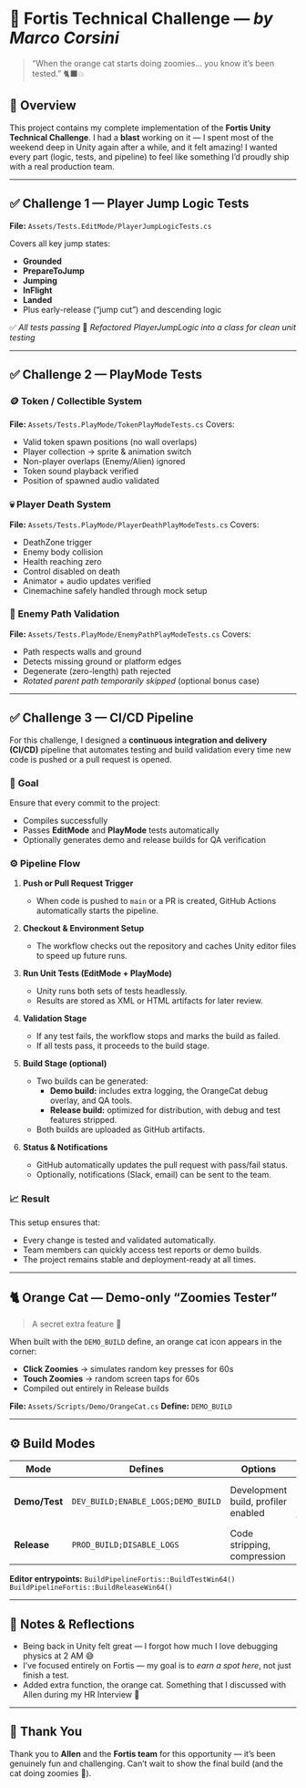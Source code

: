 # 🧩 Fortis Technical Challenge — *by Marco Corsini*

> “When the orange cat starts doing zoomies… you know it’s been tested.” 🐈‍⬛💥

## 🧠 Overview
This project contains my complete implementation of the **Fortis Unity Technical Challenge**.
I had a **blast** working on it — I spent most of the weekend deep in Unity again after a while, and it felt amazing!
I wanted every part (logic, tests, and pipeline) to feel like something I’d proudly ship with a real production team.

---

## ✅ Challenge 1 — Player Jump Logic Tests
**File:** `Assets/Tests.EditMode/PlayerJumpLogicTests.cs`

Covers all key jump states:
- **Grounded**
- **PrepareToJump**
- **Jumping**
- **InFlight**
- **Landed**
- Plus early-release (“jump cut”) and descending logic

✅ *All tests passing*
📄 *Refactored PlayerJumpLogic into a class for clean unit testing*

---

## ✅ Challenge 2 — PlayMode Tests

### 🪙 Token / Collectible System
**File:** `Assets/Tests.PlayMode/TokenPlayModeTests.cs`
Covers:
- Valid token spawn positions (no wall overlaps)
- Player collection → sprite & animation switch
- Non-player overlaps (Enemy/Alien) ignored
- Token sound playback verified
- Position of spawned audio validated

### 💀 Player Death System
**File:** `Assets/Tests.PlayMode/PlayerDeathPlayModeTests.cs`
Covers:
- DeathZone trigger
- Enemy body collision
- Health reaching zero
- Control disabled on death
- Animator + audio updates verified
- Cinemachine safely handled through mock setup

### 👾 Enemy Path Validation
**File:** `Assets/Tests.PlayMode/EnemyPathPlayModeTests.cs`
Covers:
- Path respects walls and ground
- Detects missing ground or platform edges
- Degenerate (zero-length) path rejected
- *Rotated parent path temporarily skipped* (optional bonus case)

---

## ✅ Challenge 3 — CI/CD Pipeline

For this challenge, I designed a **continuous integration and delivery (CI/CD)** pipeline that automates testing and build validation every time new code is pushed or a pull request is opened.

### 🧩 **Goal**
Ensure that every commit to the project:
- Compiles successfully
- Passes **EditMode** and **PlayMode** tests automatically
- Optionally generates demo and release builds for QA verification

### ⚙️ **Pipeline Flow**

1. **Push or Pull Request Trigger**
   - When code is pushed to `main` or a PR is created, GitHub Actions automatically starts the pipeline.

2. **Checkout & Environment Setup**
   - The workflow checks out the repository and caches Unity editor files to speed up future runs.

3. **Run Unit Tests (EditMode + PlayMode)**
   - Unity runs both sets of tests headlessly.
   - Results are stored as XML or HTML artifacts for later review.

4. **Validation Stage**
   - If any test fails, the workflow stops and marks the build as failed.
   - If all tests pass, it proceeds to the build stage.

5. **Build Stage (optional)**
   - Two builds can be generated:
     - **Demo build:** includes extra logging, the OrangeCat debug overlay, and QA tools.
     - **Release build:** optimized for distribution, with debug and test features stripped.
   - Both builds are uploaded as GitHub artifacts.

6. **Status & Notifications**
   - GitHub automatically updates the pull request with pass/fail status.
   - Optionally, notifications (Slack, email) can be sent to the team.

### 📈 **Result**
This setup ensures that:
- Every change is tested and validated automatically.
- Team members can quickly access test reports or demo builds.
- The project remains stable and deployment-ready at all times.

---

## 🐈 Orange Cat — Demo-only “Zoomies Tester”
> A secret extra feature 🧡

When built with the `DEMO_BUILD` define, an orange cat icon appears in the corner:
- **Click Zoomies** → simulates random key presses for 60s
- **Touch Zoomies** → random screen taps for 60s
- Compiled out entirely in Release builds

**File:** `Assets/Scripts/Demo/OrangeCat.cs`
**Define:** `DEMO_BUILD`

---

## ⚙️ Build Modes

| Mode | Defines | Options | Purpose |
|------|----------|----------|----------|
| **Demo/Test** | `DEV_BUILD;ENABLE_LOGS;DEMO_BUILD` | Development build, profiler enabled | For internal QA / testers |
| **Release** | `PROD_BUILD;DISABLE_LOGS` | Code stripping, compression | Public / production builds |

**Editor entrypoints:**
`BuildPipelineFortis::BuildTestWin64()`
`BuildPipelineFortis::BuildReleaseWin64()`

---

## 🎯 Notes & Reflections
- Being back in Unity felt great — I forgot how much I love debugging physics at 2 AM 😅
- I’ve focused entirely on Fortis — my goal is to *earn a spot here*, not just finish a test.
- Added extra function, the orange cat. Something that I discussed with Allen during my HR Interview 🧡

---

## 🧡 Thank You
Thank you to **Allen** and the **Fortis team** for this opportunity — it’s been genuinely fun and challenging.
Can’t wait to show the final build (and the cat doing zoomies 🐾).
